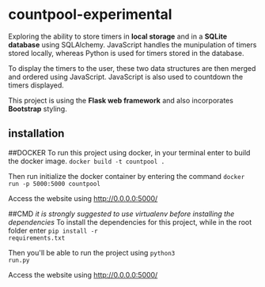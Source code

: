 # countpool-experimental

Exploring the ability to store timers in **local storage** and in a **SQLite database** using SQLAlchemy.
JavaScript handles the munipulation of timers stored locally, whereas Python is used for timers stored in the database.

To display the timers to the user, these two data structures are then merged and ordered using JavaScript.
JavaScript is also used to countdown the timers displayed.

This project is using the **Flask web framework** and also incorporates **Bootstrap** styling.


## installation


##DOCKER
To run this project using docker, in your terminal enter to build the docker image.
<code>docker build -t countpool .</code>

Then run initialize the docker container by entering the command
<code>docker run -p 5000:5000 countpool</code>

Access the website using http://0.0.0.0:5000/


##CMD
*it is strongly suggested to use virtualenv before installing the dependencies*
To install the dependencies for this project, while in the root folder enter
<code>pip install -r requirements.txt</code>

Then you'll be able to run the project using
<code>python3 run.py</code>

Access the website using http://0.0.0.0:5000/
